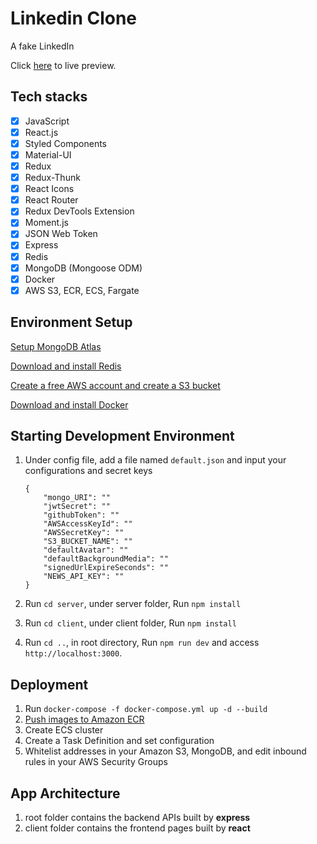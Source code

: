 <h1>Linkedin Clone</h1>

<p> A fake LinkedIn </p>

<p>Click <a href="http://3.89.217.107:5000">here</a> to live preview.</p>

## Tech stacks

- [x] JavaScript
- [x] React.js
- [x] Styled Components
- [x] Material-UI
- [x] Redux
- [x] Redux-Thunk
- [x] React Icons
- [x] React Router
- [x] Redux DevTools Extension
- [x] Moment.js
- [x] JSON Web Token
- [x] Express
- [x] Redis
- [x] MongoDB (Mongoose ODM)
- [x] Docker
- [x] AWS S3, ECR, ECS, Fargate

## Environment Setup

<p><a href="https://www.mongodb.com/cloud/atlas#:~:text=MongoDB%20Atlas%20is%20the%20global,data%20security%20and%20privacy%20standards.">Setup MongoDB Atlas</a></p>
<p><a href="https://redis.io/download">Download and install Redis</a></p>
<p><a href="https://aws.amazon.com/free/?all-free-tier.sort-by=item.additionalFields.SortRank&all-free-tier.sort-order=asc&awsf.Free%20Tier%20Categories=categories%23storage&trk=ps_a134p000004f2aOAAQ&trkCampaign=acq_paid_search_brand&sc_channel=PS&sc_campaign=acquisition_US&sc_publisher=Google&sc_category=Storage&sc_country=US&sc_geo=NAMER&sc_outcome=acq&sc_detail=aws%20s3&sc_content=S3_e&sc_matchtype=e&sc_segment=468090540619&sc_medium=ACQ-P|PS-GO|Brand|Desktop|SU|Storage|S3|US|EN|Text&s_kwcid=AL!4422!3!468090540619!e!!g!!aws%20s3&ef_id=Cj0KCQjwit_8BRCoARIsAIx3Rj5CkTisgVGuaF9YP0eAKtW2XUY6VqZzCE-JMAmW85IdKZ3pynoc38EaAoc3EALw_wcB:G:s&s_kwcid=AL!4422!3!468090540619!e!!g!!aws%20s3">Create a free AWS account and create a S3 bucket</a></p>
<p><a href="https://docs.docker.com/get-docker/">Download and install Docker</a></p>

## Starting Development Environment

1. Under config file, add a file named `default.json` and input your configurations and secret keys
    ```
    {
        "mongo_URI": ""
        "jwtSecret": ""
        "githubToken": ""
        "AWSAccessKeyId": "" 
        "AWSSecretKey": ""
        "S3_BUCKET_NAME": ""
        "defaultAvatar": ""
        "defaultBackgroundMedia": "" 
        "signedUrlExpireSeconds": ""
        "NEWS_API_KEY": ""
    }
    ```

2. Run `cd server`, under server folder, Run `npm install`
3. Run `cd client`, under client folder, Run `npm install`
4. Run `cd ..`, in root directory, Run `npm run dev` and access `http://localhost:3000`.<br />

## Deployment

1. Run `docker-compose -f docker-compose.yml up -d --build`
2. <a href="https://docs.aws.amazon.com/AmazonECR/latest/userguide/getting-started-cli.html">Push images to Amazon
   ECR</a>
3. Create ECS cluster
4. Create a Task Definition and set configuration
5. Whitelist addresses in your Amazon S3, MongoDB, and edit inbound rules in your AWS Security Groups

## App Architecture

1. root folder contains the backend APIs built by <b> express </b>
2. client folder contains the frontend pages built by <b> react <b/>
